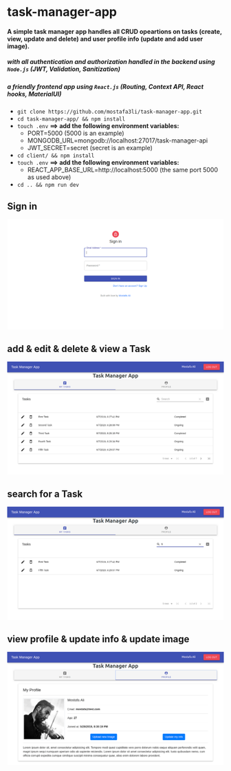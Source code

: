 # task-manager-app
#### A simple task manager app handles all CRUD opeartions on tasks (create, view, update and delete) and user profile info (update and add user image). 
##### with all authentication and authorization handled in the backend using `Node.js` (JWT, Validation, Sanitization)
##### a friendly frontend app using `React.js` (Routing, Context API, React hooks, MaterialUI)

- `git clone https://github.com/mostafa3li/task-manager-app.git`
- `cd task-manager-app/ && npm install`
- `touch .env`
**==> add the following environment variables:**
    - PORT=5000         (5000 is an example)
    - MONGODB_URL=mongodb://localhost:27017/task-manager-api
    - JWT_SECRET=secret (secret is an example)
- `cd client/ && npm install`
- `touch .env`
**==> add the following environment variables:**
    - REACT_APP_BASE_URL=http://localhost:5000      (the same port 5000 as used above)
- `cd .. && npm run dev`

## Sign in
![](screenshots/1.png)

## add & edit & delete & view a Task
![](screenshots/2.png)
## search for a Task
![](screenshots/3.png)
## view profile & update info & update image
![](screenshots/4.png)
